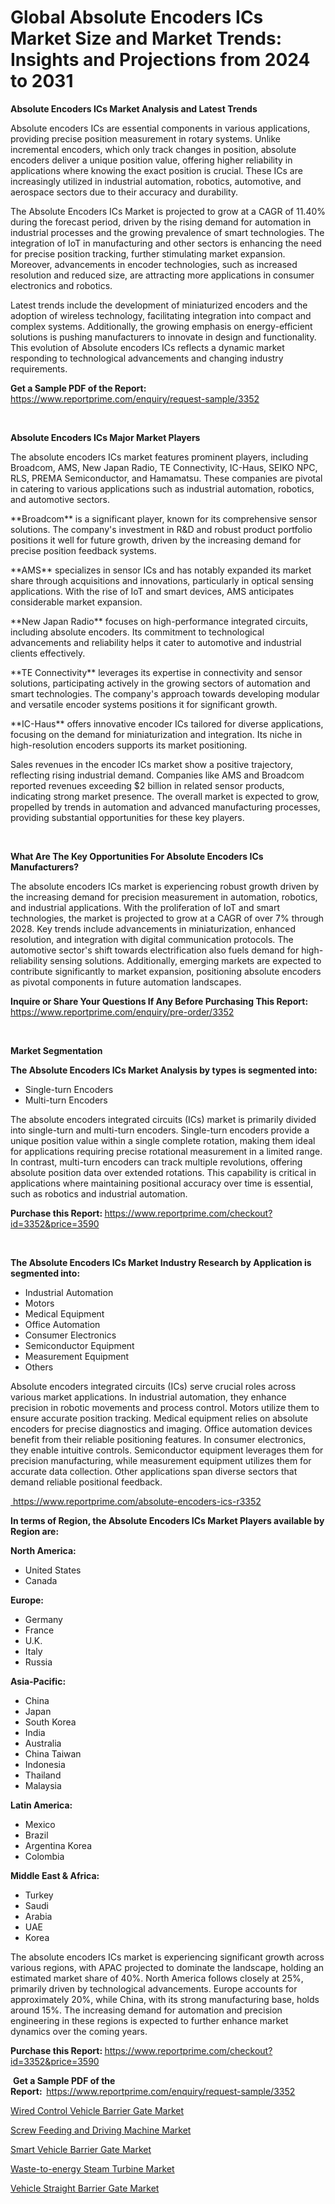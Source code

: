 <p><h1>Global Absolute Encoders ICs Market Size and Market Trends: Insights and Projections from 2024 to 2031</h1></p><p><strong>Absolute Encoders ICs Market Analysis and Latest Trends</strong></p>
<p><p>Absolute encoders ICs are essential components in various applications, providing precise position measurement in rotary systems. Unlike incremental encoders, which only track changes in position, absolute encoders deliver a unique position value, offering higher reliability in applications where knowing the exact position is crucial. These ICs are increasingly utilized in industrial automation, robotics, automotive, and aerospace sectors due to their accuracy and durability.</p><p>The Absolute Encoders ICs Market is projected to grow at a CAGR of 11.40% during the forecast period, driven by the rising demand for automation in industrial processes and the growing prevalence of smart technologies. The integration of IoT in manufacturing and other sectors is enhancing the need for precise position tracking, further stimulating market expansion. Moreover, advancements in encoder technologies, such as increased resolution and reduced size, are attracting more applications in consumer electronics and robotics.</p><p>Latest trends include the development of miniaturized encoders and the adoption of wireless technology, facilitating integration into compact and complex systems. Additionally, the growing emphasis on energy-efficient solutions is pushing manufacturers to innovate in design and functionality. This evolution of Absolute encoders ICs reflects a dynamic market responding to technological advancements and changing industry requirements.</p></p>
<p><strong>Get a Sample PDF of the Report:&nbsp;</strong> <a href="https://www.reportprime.com/enquiry/request-sample/3352?utm_campaign=1294&utm_medium=2&utm_source=Github&utm_content=ia&utm_term=10102024&utm_id=absolute-encoders-ics">https://www.reportprime.com/enquiry/request-sample/3352</a></p>
<p>&nbsp;</p>
<p><strong>Absolute Encoders ICs Major Market Players</strong></p>
<p><p>The absolute encoders ICs market features prominent players, including Broadcom, AMS, New Japan Radio, TE Connectivity, IC-Haus, SEIKO NPC, RLS, PREMA Semiconductor, and Hamamatsu. These companies are pivotal in catering to various applications such as industrial automation, robotics, and automotive sectors.</p><p>**Broadcom** is a significant player, known for its comprehensive sensor solutions. The company's investment in R&D and robust product portfolio positions it well for future growth, driven by the increasing demand for precise position feedback systems. </p><p>**AMS** specializes in sensor ICs and has notably expanded its market share through acquisitions and innovations, particularly in optical sensing applications. With the rise of IoT and smart devices, AMS anticipates considerable market expansion.</p><p>**New Japan Radio** focuses on high-performance integrated circuits, including absolute encoders. Its commitment to technological advancements and reliability helps it cater to automotive and industrial clients effectively.</p><p>**TE Connectivity** leverages its expertise in connectivity and sensor solutions, participating actively in the growing sectors of automation and smart technologies. The company's approach towards developing modular and versatile encoder systems positions it for significant growth.</p><p>**IC-Haus** offers innovative encoder ICs tailored for diverse applications, focusing on the demand for miniaturization and integration. Its niche in high-resolution encoders supports its market positioning.</p><p>Sales revenues in the encoder ICs market show a positive trajectory, reflecting rising industrial demand. Companies like AMS and Broadcom reported revenues exceeding $2 billion in related sensor products, indicating strong market presence. The overall market is expected to grow, propelled by trends in automation and advanced manufacturing processes, providing substantial opportunities for these key players.</p></p>
<p>&nbsp;</p>
<p><strong>What Are The Key Opportunities For Absolute Encoders ICs Manufacturers?</strong></p>
<p><p>The absolute encoders ICs market is experiencing robust growth driven by the increasing demand for precision measurement in automation, robotics, and industrial applications. With the proliferation of IoT and smart technologies, the market is projected to grow at a CAGR of over 7% through 2028. Key trends include advancements in miniaturization, enhanced resolution, and integration with digital communication protocols. The automotive sector's shift towards electrification also fuels demand for high-reliability sensing solutions. Additionally, emerging markets are expected to contribute significantly to market expansion, positioning absolute encoders as pivotal components in future automation landscapes.</p></p>
<p><strong>Inquire or Share Your Questions If Any Before Purchasing This Report:</strong> <a href="https://www.reportprime.com/enquiry/pre-order/3352?utm_campaign=1294&utm_medium=2&utm_source=Github&utm_content=ia&utm_term=10102024&utm_id=absolute-encoders-ics">https://www.reportprime.com/enquiry/pre-order/3352</a></p>
<p>&nbsp;</p>
<p><strong>Market Segmentation</strong></p>
<p><strong>The Absolute Encoders ICs Market Analysis by types is segmented into:</strong></p>
<p><ul><li>Single-turn Encoders</li><li>Multi-turn Encoders</li></ul></p>
<p><p>The absolute encoders integrated circuits (ICs) market is primarily divided into single-turn and multi-turn encoders. Single-turn encoders provide a unique position value within a single complete rotation, making them ideal for applications requiring precise rotational measurement in a limited range. In contrast, multi-turn encoders can track multiple revolutions, offering absolute position data over extended rotations. This capability is critical in applications where maintaining positional accuracy over time is essential, such as robotics and industrial automation.</p></p>
<p><strong>Purchase this Report:&nbsp;</strong><a href="https://www.reportprime.com/checkout?id=3352&price=3590&utm_campaign=1294&utm_medium=2&utm_source=Github&utm_content=ia&utm_term=10102024&utm_id=absolute-encoders-ics">https://www.reportprime.com/checkout?id=3352&price=3590</a></p>
<p>&nbsp;</p>
<p><strong>The Absolute Encoders ICs Market Industry Research by Application is segmented into:</strong></p>
<p><ul><li>Industrial Automation</li><li>Motors</li><li>Medical Equipment</li><li>Office Automation</li><li>Consumer Electronics</li><li>Semiconductor Equipment</li><li>Measurement Equipment</li><li>Others</li></ul></p>
<p><p>Absolute encoders integrated circuits (ICs) serve crucial roles across various market applications. In industrial automation, they enhance precision in robotic movements and process control. Motors utilize them to ensure accurate position tracking. Medical equipment relies on absolute encoders for precise diagnostics and imaging. Office automation devices benefit from their reliable positioning features. In consumer electronics, they enable intuitive controls. Semiconductor equipment leverages them for precision manufacturing, while measurement equipment utilizes them for accurate data collection. Other applications span diverse sectors that demand reliable positional feedback.</p></p>
<p><a href="https://www.reportprime.com/absolute-encoders-ics-r3352?utm_campaign=1294&utm_medium=2&utm_source=Github&utm_content=ia&utm_term=10102024&utm_id=absolute-encoders-ics">&nbsp;https://www.reportprime.com/absolute-encoders-ics-r3352</a></p>
<p><strong>In terms of Region, the Absolute Encoders ICs Market Players available by Region are:</strong></p>
<p>
    <p> <strong> North America: </strong>
        <ul>
            <li>United States</li>
            <li>Canada</li>
        </ul>
        </p> 
    <p> <strong> Europe: </strong>
        <ul>
            <li>Germany</li>
            <li>France</li>
            <li>U.K.</li>
            <li>Italy</li>
            <li>Russia</li>
        </ul>
        </p> 
    <p> <strong> Asia-Pacific: </strong>
        <ul>
            <li>China</li>
            <li>Japan</li>
            <li>South Korea</li>
            <li>India</li>
            <li>Australia</li>
            <li>China Taiwan</li>
            <li>Indonesia</li>
            <li>Thailand</li>
            <li>Malaysia</li>
        </ul>
        </p> 
    <p> <strong> Latin America: </strong>
        <ul>
            <li>Mexico</li>
            <li>Brazil</li>
            <li>Argentina Korea</li>
            <li>Colombia</li>
        </ul>
        </p> 
    <p> <strong> Middle East & Africa: </strong>
        <ul>
            <li>Turkey</li>
            <li>Saudi</li>
            <li>Arabia</li>
            <li>UAE</li>
            <li>Korea</li>
        </ul>
    </p>
    </p>
<p><p>The absolute encoders ICs market is experiencing significant growth across various regions, with APAC projected to dominate the landscape, holding an estimated market share of 40%. North America follows closely at 25%, primarily driven by technological advancements. Europe accounts for approximately 20%, while China, with its strong manufacturing base, holds around 15%. The increasing demand for automation and precision engineering in these regions is expected to further enhance market dynamics over the coming years.</p></p>
<p><strong>Purchase this Report: </strong><a href="https://www.reportprime.com/checkout?id=3352&price=3590&utm_campaign=1294&utm_medium=2&utm_source=Github&utm_content=ia&utm_term=10102024&utm_id=absolute-encoders-ics">https://www.reportprime.com/checkout?id=3352&price=3590</a></p>
<p>&nbsp;<strong>Get a Sample PDF of the Report:&nbsp;&nbsp;</strong><a href="https://www.reportprime.com/enquiry/request-sample/3352?utm_campaign=1294&utm_medium=2&utm_source=Github&utm_content=ia&utm_term=10102024&utm_id=absolute-encoders-ics">https://www.reportprime.com/enquiry/request-sample/3352</a></p>
<p><strong></strong></p>
<p><p><a href="https://www.linkedin.com/pulse/competitive-intelligence-wired-control-vehicle-barrier-gate-aep7e?utm_campaign=1294&utm_medium=2&utm_source=Github&utm_content=ia&utm_term=10102024&utm_id=absolute-encoders-ics">Wired Control Vehicle Barrier Gate Market</a></p><p><a href="https://www.linkedin.com/pulse/screw-feeding-driving-machine-market-transformation-comparative-dyq7e?utm_campaign=1294&utm_medium=2&utm_source=Github&utm_content=ia&utm_term=10102024&utm_id=absolute-encoders-ics">Screw Feeding and Driving Machine Market</a></p><p><a href="https://www.linkedin.com/pulse/smart-vehicle-barrier-gate-market-research-report-exploring-size-dzcie?utm_campaign=1294&utm_medium=2&utm_source=Github&utm_content=ia&utm_term=10102024&utm_id=absolute-encoders-ics">Smart Vehicle Barrier Gate Market</a></p><p><a href="https://www.linkedin.com/pulse/global-waste-to-energy-steam-turbine-industry-research-report-psqpe?utm_campaign=1294&utm_medium=2&utm_source=Github&utm_content=ia&utm_term=10102024&utm_id=absolute-encoders-ics">Waste-to-energy Steam Turbine Market</a></p><p><a href="https://www.linkedin.com/pulse/vehicle-straight-barrier-gate-industry-resonance-147-amplification-jteye?utm_campaign=1294&utm_medium=2&utm_source=Github&utm_content=ia&utm_term=10102024&utm_id=absolute-encoders-ics">Vehicle Straight Barrier Gate Market</a></p></p>